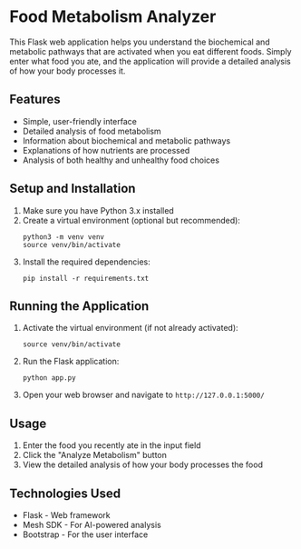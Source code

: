 # Food Metabolism Analyzer

This Flask web application helps you understand the biochemical and metabolic pathways that are activated when you eat different foods. Simply enter what food you ate, and the application will provide a detailed analysis of how your body processes it.

## Features

- Simple, user-friendly interface
- Detailed analysis of food metabolism
- Information about biochemical and metabolic pathways
- Explanations of how nutrients are processed
- Analysis of both healthy and unhealthy food choices

## Setup and Installation

1. Make sure you have Python 3.x installed
2. Create a virtual environment (optional but recommended):
   ```
   python3 -m venv venv
   source venv/bin/activate
   ```
3. Install the required dependencies:
   ```
   pip install -r requirements.txt
   ```

## Running the Application

1. Activate the virtual environment (if not already activated):
   ```
   source venv/bin/activate
   ```
2. Run the Flask application:
   ```
   python app.py
   ```
3. Open your web browser and navigate to `http://127.0.0.1:5000/`

## Usage

1. Enter the food you recently ate in the input field
2. Click the "Analyze Metabolism" button
3. View the detailed analysis of how your body processes the food

## Technologies Used

- Flask - Web framework
- Mesh SDK - For AI-powered analysis
- Bootstrap - For the user interface
